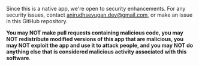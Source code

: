 Since this is a native app, we're open to security enhancements. For any security issues, contact [anirudhsevugan.dev@gmail.com](mailto:anirudhsevugan.dev@gmail.com), or make an issue
in this GitHub repository.

**You may NOT make pull requests containing malicious code, you may NOT redistribute modified versions of this app that are malicious,  you may NOT exploit the app and use it to attack people, and you may NOT do anything else that is considered malicious activity associated with this software**.
